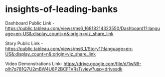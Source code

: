 # insights-of-leading-banks


Dashboard Public Link - https://public.tableau.com/views/ms6_16818214323550/Dashboard1?:language=en-US&:display_count=n&:origin=viz_share_link

Story Public Link - https://public.tableau.com/views/ms6_1/Story1?:language=en-US&:display_count=n&:origin=viz_share_link

Video Demonstrations Link- https://drive.google.com/file/d/1wN9-plh7q781Q7U2mBW4U8P2BCF1VRsT/view?usp=drivesdk
